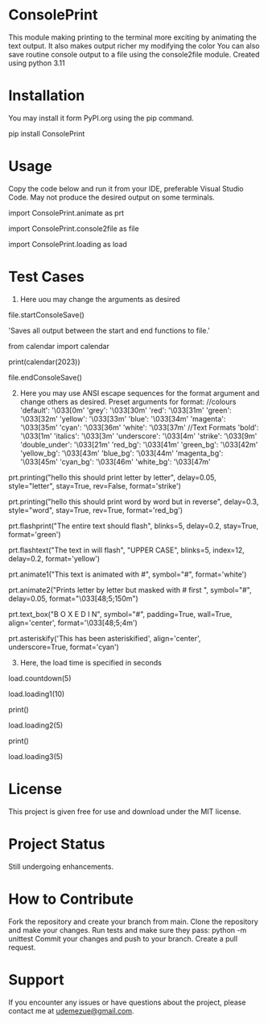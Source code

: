 # ConsolePrint
This module making printing to the terminal more exciting by animating the text output.
It also makes output richer my modifying the color
You can also save routine console output to a file using the console2file module.
Created using python 3.11

# Installation
You may install it form PyPI.org using the pip command.

pip install ConsolePrint

# Usage
Copy the code below and run it from your IDE, preferable Visual Studio Code.  May not produce the desired output on some terminals.

import ConsolePrint.animate as prt    

import ConsolePrint.console2file as file  

import ConsolePrint.loading as load        

# Test Cases
1.  Here uou may change the arguments as desired

file.startConsoleSave()

'Saves all output between the start and end functions to file.'

from calendar import calendar

print(calendar(2023))

file.endConsoleSave()

2. Here you may use ANSI escape sequences for the format argument and change others as desired.
Preset arguments for format:
//colours
'default':          '\033[0m'
'grey':             '\033[30m'
'red':              '\033[31m'
'green':            '\033[32m'
'yellow':           '\033[33m'
'blue':             '\033[34m'
'magenta':          '\033[35m'
'cyan':             '\033[36m'
'white':            '\033[37m'
//Text Formats
'bold':             '\033[1m'
'italics':          '\033[3m'
'underscore':       '\033[4m'
'strike':           '\033[9m'
'double_under':     '\033[21m'
'red_bg':           '\033[41m'
'green_bg':         '\033[42m'
'yellow_bg':        '\033[43m'
'blue_bg':          '\033[44m'
'magenta_bg':       '\033[45m'
'cyan_bg':          '\033[46m'
'white_bg':         '\033[47m'

prt.printing("hello this should print letter by letter", delay=0.05, style="letter", stay=True, rev=False, format='strike')

prt.printing("hello this should print word by word but in reverse", delay=0.3, style="word", stay=True, rev=True, format='red_bg')

prt.flashprint("The entire text should flash", blinks=5, delay=0.2, stay=True, format='green')

prt.flashtext("The text in  will flash", "UPPER CASE", blinks=5, index=12, delay=0.2, format='yellow')

prt.animate1("This text is animated with #", symbol="#", format='white')

prt.animate2("Prints letter by letter but masked with # first  ", symbol="#", delay=0.05, format="\033[48;5;150m")

prt.text_box("B O X E D  I N", symbol="#", padding=True, wall=True, align='center', format='\033[48;5;4m')

prt.asteriskify('This has been asteriskified', align='center', underscore=True, format='cyan')

3.  Here, the load time is specified in seconds

load.countdown(5)

load.loading1(10)

print()

load.loading2(5)

print()

load.loading3(5)

# License
This project is given free for use and download under the MIT license.

# Project Status
Still undergoing enhancements.

# How to Contribute
Fork the repository and create your branch from main.
Clone the repository and make your changes.
Run tests and make sure they pass: python -m unittest
Commit your changes and push to your branch.
Create a pull request.

# Support
If you encounter any issues or have questions about the project, please contact me at udemezue@gmail.com.
